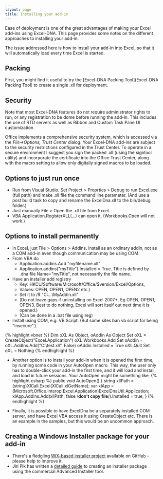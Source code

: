 ```yaml
---
layout: page
title: Installing your add-in
---
```


Ease of deployment is one of the great advantages of making your Excel add-ins using Excel-DNA. This page provides some notes on the different approaches to installing your add-in.

The issue addressed here is how to install your add-in into Excel, so that it will automatically load every time Excel is started.

## Packing

First, you might find it useful to try the [Excel-DNA Packing Tool](Excel-DNA Packing Tool) to create a single .xll for deployment. 

## Security

Note that most Excel-DNA features do not require administrator rights to run, or any registration to be dome before running the add-in. This includes the use of RTD servers as well as Ribbon and Custom Task Pane UI customization.

Office implements a comprehensive security system, which is accessed via the _File->Options, Trust Center_ dialog. Your Excel-DNA add-ins are subject to the security restrictions configured in the Trust Center. To operate in a secure environment I suggest you sign the packed .xll (using the signtool utility) and incorporate the certificate into the Office Trust Center, along with the macro setting to allow only digitally signed macros to be loaded.

## Options to just run once

* Run from Visual Studio.  Set Project > Proprties > Debug to run Excel.exe (full path) and make .xll file the command line parameter.  (And use a post build task to copy and rename the ExcelDna.xll to the bin/debug folder.)
* Just manually File > Open the .xll file from Excel.
* VBA Application.RegisterXLL(...) can open it.  (Workbooks.Open will not work.)

## Options to install permanently

* In Excel, just File > Options > Addins.  Install as an ordinary addin, not as a COM add-in even though communication may be using COM.
* From VBA do
	* Application.addins.Add "myfilename.xll"
	* Application.addins("myTitle").Installed = True.  Title is defined by .dna file Name="myTitle", not necessarily the file name.
* Have an installer add registry
	* Key: HKCU/Software/Microsoft/Office/$version/Excel/Options, 
	* Values: OPEN, OPEN1, OPEN2 etc.) 
	* Set it to /R "C:\...\MyAddIn.xll"
	* (Do not leave gaps if uninstalling on Excel 2007+.  Eg OPEN, OPEN1, OPEN3.  Best to do nothing, Excel will sort itself out next time it is opened.)
	* (Can be done in a .bat file using reg)
* Install using COM, e.g. VB Script.  (But some sites ban vb script for being "Insecure".)

{% highlight vbnet %}
  Dim oXL As Object, oAddin As Object 
  Set oXL = CreateObject("Excel.Application") 
  oXL.Workbooks.Add 
  Set oAddin = oXL.AddIns.Add("C:\test.xll", False) 
  oAddin.Installed = True 
  oXL.Quit 
  Set oXL = Nothing 
{% endhighlight %}

* Another option is to install your add-in when it is opened the first time, by running some code in your AutoOpen macro. This way, the user only has to double-click your add-in the first time, and it will load and install, and load in future sessions. Your AutoOpen might be something like: 
{% highlight csharp %}
    public void AutoOpen() 
    { 
        string xllPath = (string)XlCall.Excel(XlCall.xlGetName); 
        var xlApp = (Microsoft.Office.Interop.Excel.Application)ExcelDnaUtil.Application; 
        xlApp.AddIns.Add(xllPath, false /**don't copy file**/).Installed = true; 
    } 
{% endhighlight %}

* Finally, it is possible to have ExcelDna be a separately installed COM server, and have Excel VBA access it using CreateObject etc.  There is an example in the samples, but this would be an uncommon approach.

## Creating a Windows Installer package for your add-in

* There's a fledgling [WiX-based installer project](https://github.com/Excel-DNA/WiXInstaller) available on GitHub - please help to improve it.
* Jiri Pik has written a [detailed guide](https://jiripik.com/2017/02/25/use-advanced-installer-excel-dna-project/) to creating an installer package using the commercial Advanced Installer tool.

